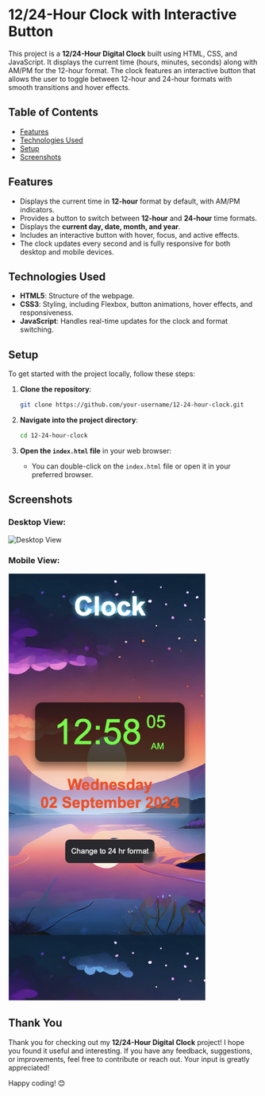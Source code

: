# 12/24-Hour Clock with Interactive Button

This project is a **12/24-Hour Digital Clock** built using HTML, CSS, and JavaScript. It displays the current time (hours, minutes, seconds) along with AM/PM for the 12-hour format. The clock features an interactive button that allows the user to toggle between 12-hour and 24-hour formats with smooth transitions and hover effects.

## Table of Contents
- [Features](#features)
- [Technologies Used](#technologies-used)
- [Setup](#setup)
- [Screenshots](#screenshots)

## Features
- Displays the current time in **12-hour** format by default, with AM/PM indicators.
- Provides a button to switch between **12-hour** and **24-hour** time formats.
- Displays the **current day, date, month, and year**.
- Includes an interactive button with hover, focus, and active effects.
- The clock updates every second and is fully responsive for both desktop and mobile devices.

## Technologies Used
- **HTML5**: Structure of the webpage.
- **CSS3**: Styling, including Flexbox, button animations, hover effects, and responsiveness.
- **JavaScript**: Handles real-time updates for the clock and format switching.

## Setup

To get started with the project locally, follow these steps:

1. **Clone the repository**:
    ```bash
    git clone https://github.com/your-username/12-24-hour-clock.git
    ```

2. **Navigate into the project directory**:
    ```bash
    cd 12-24-hour-clock
    ```

3. **Open the `index.html` file** in your web browser:
    - You can double-click on the `index.html` file or open it in your preferred browser.

## Screenshots

### Desktop View:
![Desktop View](img/desktop-view.png)

### Mobile View:
![Mobile View](img/mobile-view.png)

## Thank You

Thank you for checking out my **12/24-Hour Digital Clock** project! I hope you found it useful and interesting. If you have any feedback, suggestions, or improvements, feel free to contribute or reach out. Your input is greatly appreciated!

Happy coding! 😊

